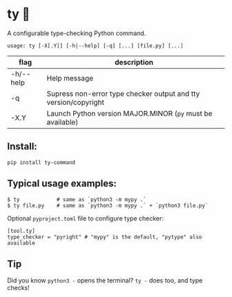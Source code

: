 # ty 🦆
A configurable type-checking Python command.

    usage: ty [-X[.Y]] [-h|--help] [-q] [...] [file.py] [...]

| flag      | description                                                     |
|-----------|-----------------------------------------------------------------|
| -h/--help | Help message                                                    |
| -q        | Supress non-error type checker output and tty version/copyright |
| -X.Y      | Launch Python version MAJOR.MINOR (`py` must be available)      |

## Install:

    pip install ty-command

## Typical usage examples:

    $ ty            # same as `python3 -m mypy .`
    $ ty file.py    # same as `python3 -m mypy .` + `python3 file.py`

Optional `pyproject.toml` file to configure type checker:

    [tool.ty]
    type_checker = "pyright" # "mypy" is the default, "pytype" also available

## Tip

Did you know `python3 -` opens the terminal? `ty -` does too, and type checks!
